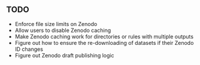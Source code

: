 TODO
----

- Enforce file size limits on Zenodo
- Allow users to disable Zenodo caching
- Make Zenodo caching work for directories or rules with multiple outputs
- Figure out how to ensure the re-downloading of datasets if their Zenodo ID changes
- Figure out Zenodo draft publishing logic